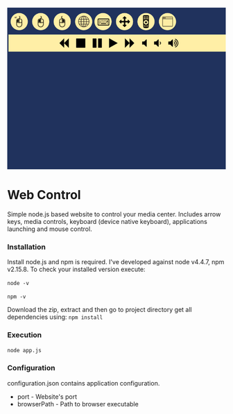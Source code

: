 ![Screenshot](screenshot.png)

# Web Control

Simple node.js based website to control your media center. Includes arrow keys, media controls, keyboard (device native keyboard), applications launching and mouse control.

### Installation
Install node.js and npm is required. I've developed against node v4.4.7, npm v2.15.8. To check your installed version execute:

<code>node -v</code>

<code>npm -v</code>

Download the zip, extract and then go to project directory get all dependencies using:
<code>npm install</code>

### Execution
<code>node app.js</code>

### Configuration
configuration.json contains application configuration.

* port - Website's port
* browserPath - Path to browser executable
